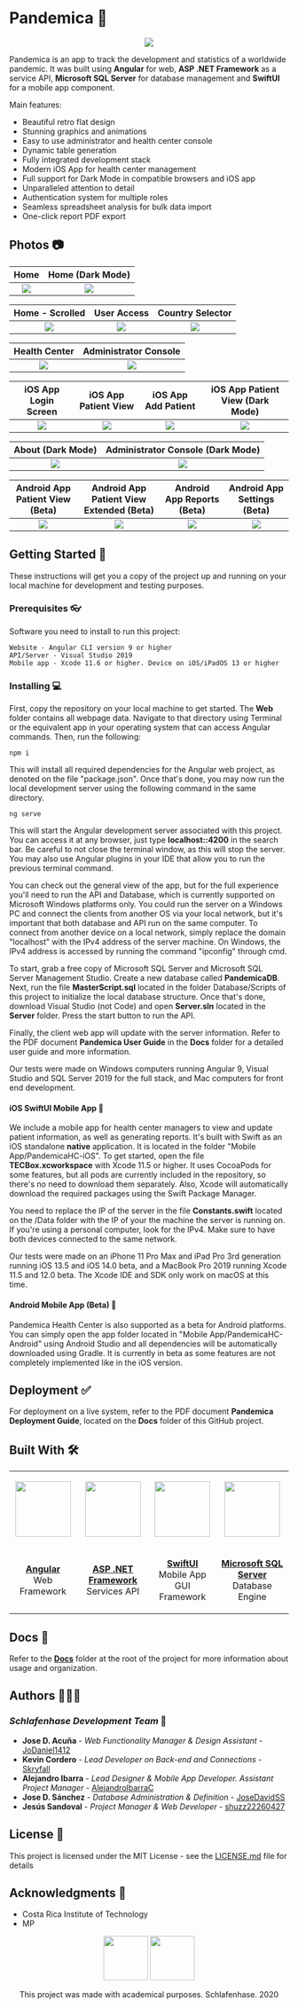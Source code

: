 # Pandemica 🦠

<p align=center><img src="Docs/readme-images/banner.png" width="fit-content"></p>

Pandemica is an app to track the development and statistics of a worldwide pandemic. It was built using **Angular** for web,  **ASP .NET Framework** as a service API, **Microsoft SQL Server** for database management and **SwiftUI** for a mobile app component.

Main features:

* Beautiful retro flat design
* Stunning graphics and animations
* Easy to use administrator and health center console
* Dynamic table generation
* Fully integrated development stack
* Modern iOS App for health center management 
* Full support for Dark Mode in compatible browsers and iOS app
* Unparalleled attention to detail
* Authentication system for multiple roles
* Seamless spreadsheet analysis for bulk data import
* One-click report PDF export

## Photos 📷

Home                  | Home (Dark Mode) |
:-------------------------:|:-------------------------:|
![](Docs/readme-images/e1.png)| ![](Docs/readme-images/d1.png) 

Home - Scrolled                        | User Access                      |  Country Selector |
:------------------------------:|:------------------------------:|:----------------:
![](Docs/readme-images/e2.png)  |  ![](Docs/readme-images/e4.png) | ![](Docs/readme-images/e3.png)

Health Center                       |Administrator Console              | 
:-------------------------:|:-------------------------:
![](Docs/readme-images/e5.jpg)  |  ![](Docs/readme-images/e6.jpg)

iOS App Login Screen                        |iOS App Patient View              | iOS App Add Patient         |iOS App Patient View (Dark Mode) |
:-------------------------:|:-------------------------:|:-------------------------:|:-------------------------:
![](Docs/readme-images/m1.png)  |  ![](Docs/readme-images/m2.png) | ![](Docs/readme-images/m3.png)  |  ![](Docs/readme-images/m6.png)

About (Dark Mode)                       |Administrator Console (Dark Mode)              |
:-------------------------:|:-------------------------:
![](Docs/readme-images/d3.png)  |  ![](Docs/readme-images/d2.png) 

Android App Patient View (Beta)   |Android App Patient View Extended (Beta)              | Android App Reports (Beta)         |Android App Settings (Beta) |
:-------------------------:|:-------------------------:|:-------------------------:|:-------------------------:
![](Docs/readme-images/a1.png)  |  ![](Docs/readme-images/a2.png) | ![](Docs/readme-images/a3.png)  |  ![](Docs/readme-images/a4.png)

## Getting Started 🚀

These instructions will get you a copy of the project up and running on your local machine for development and testing purposes.

### Prerequisites 👓

Software you need to install to run this project:

```
Website - Angular CLI version 9 or higher
API/Server - Visual Studio 2019
Mobile app - Xcode 11.6 or higher. Device on iOS/iPadOS 13 or higher
```

### Installing 💻

First, copy the repository on your local machine to get started. The **Web** folder contains all webpage data. Navigate to that directory using Terminal or the equivalent app in your operating system that can access Angular commands. Then, run the following:

```
npm i
```

This will install all required dependencies for the Angular web project, as denoted on the file "package.json". Once that's done, you may now run the local development server using the following command in the same directory.

```
ng serve
```

This will start the Angular development server associated with this project. You can access it at any browser, just type **localhost::4200** in the search bar. Be careful to not close the terminal window, as this will stop the server. You may also use Angular plugins in your IDE that allow you to run the previous terminal command. 

You can check out the general view of the app, but for the full experience you'll need to run the API and Database, which is currently supported on Microsoft Windows platforms only. You could run the server on a Windows PC and connect the clients from another OS via your local network, but it's important that both database and API run on the same computer. To connect from another device on a local network, simply replace the domain "localhost" with the IPv4 address of the server machine. On Windows, the IPv4 address is accessed by running the command "ipconfig" through cmd.

To start, grab a free copy of Microsoft SQL Server and Microsoft SQL Server Management Studio. Create a new database called **PandemicaDB**. Next, run the file **MasterScript.sql** located in the folder Database/Scripts of this project to initialize the local database structure. Once that's done, download Visual Studio (not Code) and open **Server.sln** located in the **Server** folder. Press the start button to run the API.

Finally, the client web app will update with the server information. Refer to the  PDF document **Pandemica User Guide** in the **Docs** folder for a detailed user guide and more information.

Our tests were made on Windows computers running Angular 9, Visual Studio and SQL Server 2019 for the full stack, and Mac computers for front end development.

#### iOS SwiftUI Mobile App 📱

We include a mobile app for health center managers to view and update patient information, as well as generating reports. It's built with Swift as an iOS standalone **native** application. It is located in the folder "Mobile App/PandemicaHC-iOS". To get started, open the file **TECBox.xcworkspace** with Xcode 11.5 or higher. It uses CocoaPods for some features, but all pods are currently included in the repository, so there's no need to download them separately. Also, Xcode will automatically download the required packages using the Swift Package Manager.

You need to replace the IP of the server in the file **Constants.swift** located on the /Data folder with the IP of your the machine the server is running on. If you're using a personal computer, look for the IPv4. Make sure to have both devices connected to the same network.

Our tests were made on an iPhone 11 Pro Max and iPad Pro 3rd generation running iOS 13.5 and iOS 14.0 beta, and a MacBook Pro 2019 running Xcode 11.5 and 12.0 beta. The Xcode IDE and SDK only work on macOS at this time.

#### Android Mobile App (Beta) 🤖

Pandemica Health Center is also supported as a beta for Android platforms. You can simply open the app folder located in "Mobile App/PandemicaHC-Android" using Android Studio and all dependencies will be automatically downloaded using Gradle. It is currently in beta as some features are not completely implemented like in the iOS version.

## Deployment ✅

For deployment on a live system, refer to the PDF document **Pandemica Deployment Guide**, located on the **Docs** folder of this GitHub project.

## Built With 🛠

<table>
  <tr>
    <td>
      <p align=center><img src="https://coryrylan.com/assets/images/posts/types/angular.svg" width="100" height="100"></p>
    </td>
    <td>
      <p align=center><img src="https://www.ispirer.net/images/asp.net.logo.png" height="100"></p>
    </td>
    <td>
      <p align=center><img src="https://developer.apple.com/assets/elements/icons/swiftui/swiftui-96x96_2x.png" width="100" height="100"></p>
    </td>
    <td>
      <p align=center><img src="https://cdn.worldvectorlogo.com/logos/microsoft-sql-server.svg" width="100" height="100"></p>
    </td>
  </tr>
  
  <tr>
    <td>
      <p align=center><a href="https://www.angular.io/"><b>Angular</b></a>
      </br>Web Framework</p>
    </td>
    <td>
      <p align=center><a href="https://dotnet.microsoft.com/apps/aspnet"><b>ASP .NET Framework</b></a>
      </br>Services API</p>
    </td>
    <td>
      <p align=center>
        <a href="https://developer.apple.com/xcode/swiftui/"><b>SwiftUI</b></a>
      </br>Mobile App<br>GUI Framework</p>
    </td>
    <td>
      <p align=center>
        <a href="https://www.microsoft.com/en-us/sql-server/sql-server-2019"><b>Microsoft SQL Server</b></a>
      </br>Database Engine</p>
    </td>
  </tr>
</table>

## Docs 📖

Refer to the [**Docs**](https://github.com/AlejandroIbarraC/Pandemica/tree/master/Docs) folder at the root of the project for more information about usage and organization.

## Authors 👨🏻‍💻

### *Schlafenhase Development Team* 🐰

* **Jose D. Acuña** - *Web Functionality Manager & Design Assistant* - [JoDaniel1412](https://github.com/JoDaniel1412)
* **Kevin Cordero** - *Lead Developer on Back-end and Connections* - [Skryfall](https://github.com/Skryfall)
* **Alejandro Ibarra** - *Lead Designer & Mobile App Developer. Assistant Project Manager* - [AlejandroIbarraC](https://github.com/AlejandroIbarraC)
* **Jose D. Sánchez** - *Database Administration & Definition* - [JoseDavidSS](https://github.com/JoseDavidSS)
* **Jesús Sandoval** - *Project Manager & Web Developer* - [shuzz22260427](https://github.com/shuzz22260427)

## License 📄

This project is licensed under the MIT License - see the [LICENSE.md](https://github.com/AlejandroIbarraC/Pandemica/tree/master/LICENSE.md) file for details

## Acknowledgments 📎

* Costa Rica Institute of Technology
* MP

<p align="center">
  <img src="https://s3.amazonaws.com/madewithangular.com/img/500.png" height="80">
  <img src="Docs/readme-images/schlafenhase-logo.png" height="80">                                                                           
</p>
<p align="center">This project was made with academical purposes. Schlafenhase. 2020</p
```
